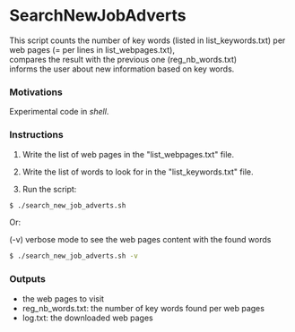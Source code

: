 # SearchNewJobAdverts
This script counts the number of key words (listed in list_keywords.txt)
per web pages (= per lines in list_webpages.txt),<br>
compares the result with the previous one (reg_nb_words.txt)<br>
informs the user about new information based on key words.<br>

### Motivations
Experimental code in *shell*.

### Instructions
1) Write the list of web pages in the "list_webpages.txt" file.

2) Write the list of words to look for in the "list_keywords.txt" file.

3) Run the script:
```sh
$ ./search_new_job_adverts.sh
```

Or:

(-v) verbose mode to see the web pages content with the found words
```sh
$ ./search_new_job_adverts.sh -v
```
### Outputs
- the web pages to visit
- reg_nb_words.txt: the number of key words found per web pages
- log.txt: the downloaded web pages
